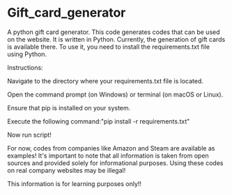 # Gift_card_generator
A python gift card generator.
This code generates codes that can be used on the website. It is written in Python. Currently, the generation of gift cards is available there. To use it, you need to install the requirements.txt file using Python.

Instructions:

  Navigate to the directory where your requirements.txt file is located.
  
  Open the command prompt (on Windows) or terminal (on macOS or Linux).
  
  Ensure that pip is installed on your system.
  
  Execute the following command:"pip install -r requirements.txt"
  
  Now run script!
  
For now, codes from companies like Amazon and Steam are available as examples!
It's important to note that all information is taken from open sources and provided solely for informational purposes. Using these codes on real company websites may be illegal!

This information is for learning purposes only!!
